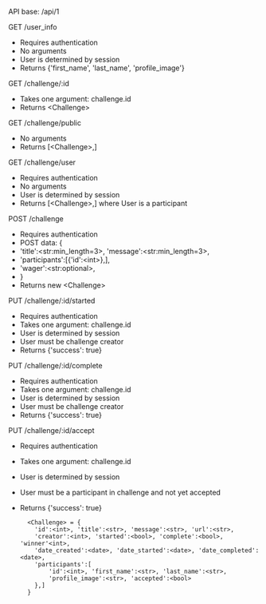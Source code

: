 API base: /api/1

GET /user_info
* Requires authentication
* No arguments
* User is determined by session
* Returns {'first_name', 'last_name', 'profile_image'}


GET /challenge/:id
* Takes one argument: challenge.id
* Returns \<Challenge>

GET /challenge/public
* No arguments
* Returns [\<Challenge>,]

GET /challenge/user
* Requires authentication
* No arguments
* User is determined by session
* Returns [\<Challenge>,] where User is a participant

POST /challenge
* Requires authentication
* POST data: {
*  'title':\<str:min_length=3>, 'message':\<str:min_length=3>,
*  'participants':[{'id':\<int>},],
*  'wager':\<str:optional>, 
* }
* Returns new \<Challenge>

PUT /challenge/:id/started
* Requires authentication
* Takes one argument: challenge.id
* User is determined by session
* User must be challenge creator
* Returns {'success': true}

PUT /challenge/:id/complete
* Requires authentication
* Takes one argument: challenge.id
* User is determined by session
* User must be challenge creator
* Returns {'success': true}

PUT /challenge/:id/accept
* Requires authentication
* Takes one argument: challenge.id
* User is determined by session
* User must be a participant in challenge and not yet accepted
* Returns {'success': true}


        <Challenge> = {
          'id':<int>, 'title':<str>, 'message':<str>, 'url':<str>,
          'creator':<int>, 'started':<bool>, 'complete':<bool>, 'winner'<int>,
          'date_created':<date>, 'date_started':<date>, 'date_completed':<date>,
          'participants':[
              'id':<int>, 'first_name':<str>, 'last_name':<str>,
              'profile_image':<str>, 'accepted':<bool>
          },]
        }
